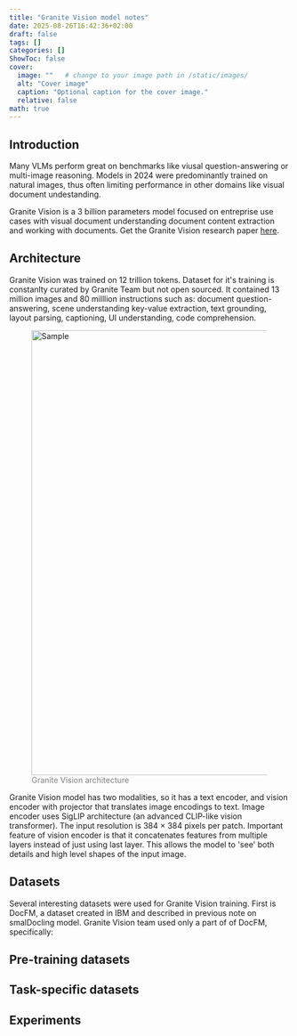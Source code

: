 ```yaml
---
title: "Granite Vision model notes"
date: 2025-08-26T16:42:36+02:00
draft: false
tags: []
categories: []
ShowToc: false
cover:
  image: ""   # change to your image path in /static/images/
  alt: "Cover image"
  caption: "Optional caption for the cover image."
  relative: false
math: true
---
```


## Introduction
Many VLMs perform great on benchmarks like viusal question-answering or multi-image reasoning. Models in 2024 were predominantly trained on natural images, thus often limiting performance in other domains like visual document undestanding.

Granite Vision is a 3 billion parameters model focused on entreprise use cases with visual document understanding document content extraction and working with documents. Get the Granite Vision research paper [here](https://arxiv.org/abs/2502.09927).


## Architecture

Granite Vision was trained on 12 trillion tokens. Dataset for it's training is constanlty curated by Granite Team but not open sourced. It contained 13 million images and 80 milllion instructions such as: document question-answering, scene understanding key-value extraction, text grounding, layout parsing, captioning, UI understanding, code comprehension. 



<figure>
  <img src="/images/0003.jpg" alt="Sample" width="800">
  <figcaption style="color: gray; font-style: normal; text-align: left;">
    Granite Vision architecture
  </figcaption>
</figure>

Granite Vision model has two modalities, so it has a text encoder, and vision encoder with projector that translates image encodings to text. Image encoder uses SigLIP architecture (an advanced CLIP-like vision transformer). The input resolution is 384 × 384 pixels per patch. Important feature of vision encoder is that it concatenates features from multiple layers instead of just using last layer. This allows the model to 'see'  both details and high level shapes of the input image.



<!-- <img src="/images/0001.jpg" alt="Sample" width="800"> -->




## Datasets

Several interesting datasets were used for Granite Vision training. First is DocFM, a dataset created in IBM and described in previous note on smalDocling model. Granite Vision team used only a part of of DocFM, specifically: 

<!-- We can get bigger ```SmolDocling``` model (), or any large vision-language model to quickly get higher accuracy but also 'heavier' inference and so much bigger usage of compute. 
```SmolDocling``` can find right niche for deployments on edge devices or on any resource-constrained setting. Another usage is quick prototyping and  experimentation, it's always better to start with small and quick models and avoid complexity that comes with a size.   -->


<!-- Another interesting thing is a standard proposed by ```smolDocling``` model - ```DocTags```. It is created to use efficiently in inference and to train VLMs in a standardized way. HTML and Mardown formats are ambigous and by do not keep document layout context. ```DocTags``` separates text content from layout of document which bring clarity. ```DocTags``` has also clear and concise format which saves tokens and thus, inference and training on VLMs. See the basic example: 


HTML:
```
<h1>Invoice</h1><p>Customer Name: John Doe</p>
```
~20–25 tokens.



DocTags:
```
<heading>Invoice</heading><para>Customer Name: John Doe</para>
```
~12–15 tokens.
 -->



## Pre-training datasets
<!-- Seeing lack of good multimodal document data SmolDocling team created new public data set: ```DocLayNet-PT```. It contains 1.4M pages from ```DocFM``` dataset (PDF documents from CommonCrawl, Wikipedia, business domains).
Original ```SmolVLM``` had ```DocVQA``` capabilities (Document Visual Question Answering). To keep this feature the ```smolDocling``` was trained on Docmatix dataset with added ```DocTags``` format information.  -->



## Task-specific datasets
<!-- The model was also fine-tuned for specific tasks like recognition of layout, tables, charts, code, and equations.
For layout and tables the team prepared:
- 76k pages of human annotated and reviewed documets from ```DocLayNet-PT``` (created dataset was named ```DocLayNet v2```)
- 63k pages of tables and text from WordScape dataset
- 250k pages of synthetic annotations from wikpedia for layout, colors and fonts (created dataset was named ```SynthDocNet```)
Tables recognition were covered by fine-tuning with ```PubTables-1M```, ```FinTabNet```, ```WikiTableSet```, and tabular info from ```WordScape```. Table strcuture information was pushed into OTSL format, so that each cell tag had it's corresponding structure and text. -->

<!-- <figure>
  <img src="/images/0002.jpg" alt="Sample" width="800">
  <figcaption style="color: gray; font-style: normal; text-align: left;">
    Training datasets used for smolDocling
  </figcaption>
</figure> -->

## Experiments
<!-- To enhance recognition of specific elements and to introduce ability to write no-code instructions to smolDocling model the team has put rule-based techniques and ```Granite-3.1-2b-instruct``` model. Random elements were taken from ```DocLayNet-PT``` and according instructions for this element were created, something like: "Perform OCR at bbox", or "Identify page element type at bbox". Training with Cauldron was applied to avoid catastrophic forgetting.  -->

<!-- 
The model was trained on:
- 64 NVIDIA A100 80GB GPUs, 
- one epoch lasting 38 hours, 4 epochs in total.
- optimizer: AdamW
- learning rates: 2x 10^-4, 2x10^-6
- gradient clipping: 1.0
- warmup ratio 0.03


Achieved inference efficiency: 
- page conversion time: 0.35 seconds
- memory usage: 0.489GB VRAM
- max sequence length: 8192 tokens
- the model cam process 3 pages at a time

SmolDocling is a small but efficient vision-language model for document conversion.
It produces rich structured output in a single pass, which reduces error accumulation compared to multi-stage systems.
The model can link captions to images, preserve code formatting, and remove redundant headers or footers.
Typical issues include missing tags, malformed structure, and repetitive token loops.
Future work should improve page element localization for better accuracy.
Overall, SmolDocling shows that compact models with optimized formats can rival much larger models in multi-task document understanding. -->